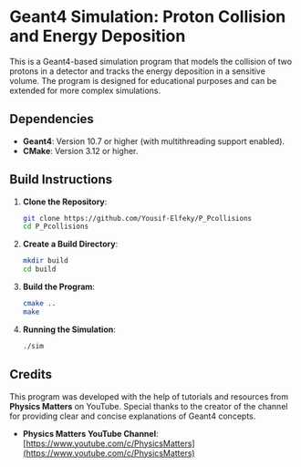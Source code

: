 
# Geant4 Simulation: Proton Collision and Energy Deposition


This is a Geant4-based simulation program that models the collision of two protons in a detector and tracks the energy deposition in a sensitive volume. The program is designed for educational purposes and can be extended for more complex simulations.




## Dependencies
- **Geant4**: Version 10.7 or higher (with multithreading support enabled).
- **CMake**: Version 3.12 or higher.


## Build Instructions
1. **Clone the Repository**:
   ```bash
   git clone https://github.com/Yousif-Elfeky/P_Pcollisions
   cd P_Pcollisions
   ```
2. **Create a Build Directory**:
     ```bash
     mkdir build
     cd build
     ```
3. **Build the Program**:
    ```bash
    cmake ..
    make
    ```
4. **Running the Simulation**:
    ```bash
    ./sim
    ```
## Credits
This program was developed with the help of tutorials and resources from **Physics Matters** on YouTube. Special thanks to the creator of the channel for providing clear and concise explanations of Geant4 concepts.

- **Physics Matters YouTube Channel**: [https://www.youtube.com/c/PhysicsMatters](https://www.youtube.com/c/PhysicsMatters)